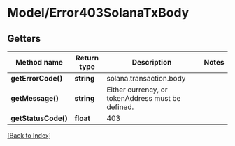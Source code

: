 # Model/Error403SolanaTxBody

## Getters

Method name | Return type | Description | Notes
------------ | ------------- | ------------- | -------------
**getErrorCode()** | **string** | solana.transaction.body |
**getMessage()** | **string** | Either currency, or tokenAddress must be defined. |
**getStatusCode()** | **float** | 403 |

[[Back to Index]](../index.md)
